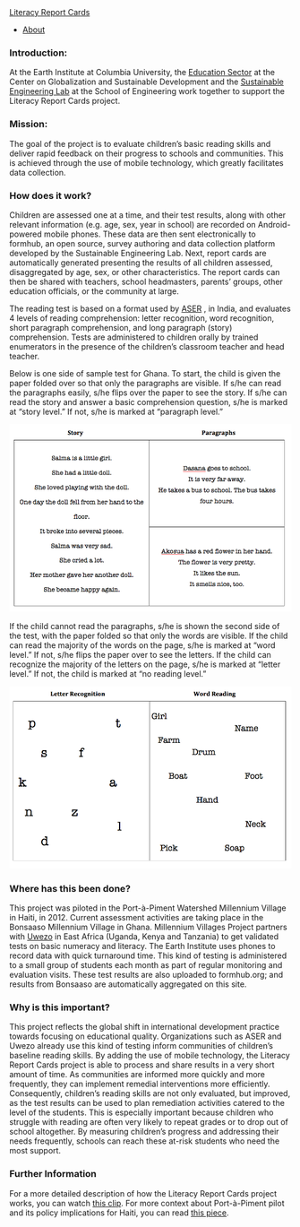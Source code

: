 <nav class="navbar navbar-inverse navbar-fixed-bottom" role="navigation">
  <div class="container-fluid">
<a class="navbar-brand active" href="index.html">Literacy Report Cards</a>
 <ul class="nav navbar-nav">
<li><a class="active" href="about.html">About</a></li>
</ul></nav></div>


<h3>Introduction:</h3>

<p>At the Earth Institute at Columbia University, the <a href="http://cgsd.columbia.edu/what-we-do/education/">Education Sector</a> at the Center on Globalization and Sustainable Development and the <a href="http://sel.columbia.edu">Sustainable Engineering Lab</a> at the School of Engineering work together to support the Literacy Report Cards project.</p>

<h3>Mission:</h3>

<p>The goal of the project is to evaluate children’s basic reading skills and deliver rapid feedback on their progress to schools and communities. This is achieved through the use of mobile technology, which greatly facilitates data collection.</p>

<h3>How does it work?</h3>

<p>Children are assessed one at a time, and their test results, along with other relevant information (e.g. age, sex, year in school) are recorded on Android-powered mobile phones. These data are then sent electronically to formhub, an open source, survey authoring and data collection platform developed by the Sustainable Engineering Lab. Next, report cards are automatically generated presenting the results of all children assessed, disaggregated by age, sex, or other characteristics. The report cards can then be shared with teachers, school headmasters, parents’ groups, other education officials, or the community at large.</p>

<p>The reading test is based on a format used by <a href="http://www.asercentre.org/#2">ASER</a> , in India, and evaluates 4 levels of reading comprehension: letter recognition, word recognition, short paragraph comprehension, and long paragraph (story) comprehension. Tests are administered to children orally by trained enumerators in the presence of the children’s classroom teacher and head teacher.</p>

<p>Below is one side of sample test for Ghana. To start, the child is given the paper folded over so that only the paragraphs are visible. If s/he can read the paragraphs easily, s/he flips over the paper to see the story. If s/he can read the story and answer a basic comprehension question, s/he is marked at “story level.” If not, s/he is marked at “paragraph level.”</p>

<p><img src="images/sample_side1.png" alt="Sample test, Side 1" title="" /></p>

<p>If the child cannot read the paragraphs, s/he is shown the second side of the test, with the paper folded so that only the words are visible. If the child can read the majority of the words on the page, s/he is marked at “word level.” If not, s/he flips the paper over to see the letters. If the child can recognize the majority of the letters on the page, s/he is marked at “letter level.” If not, the child is marked at “no reading level.”</p>

<p><img src="images/sample_side2.png" alt="Sample test, Side 2" title="" /></p>

<h3>Where has this been done?</h3>

<p>This project was piloted in the Port-à-Piment Watershed Millennium Village in Haiti, in 2012. Current assessment activities are taking place in the Bonsaaso Millennium Village in Ghana. Millennium Villages Project partners with <a href="http://www.uwezo.net/">Uwezo</a> in East Africa (Uganda, Kenya and Tanzania) to get validated tests on basic numeracy and literacy. The Earth Institute uses phones to record data with quick turnaround time. This kind of testing is administered to a small group of students each month as part of regular monitoring and evaluation visits. These test results are also uploaded to formhub.org; and results from Bonsaaso are automatically aggregated on this site.</p>

<h3>Why is this important?</h3>

<p>This project reflects the global shift in international development practice towards focusing on educational quality. Organizations such as ASER and Uwezo already use this kind of testing inform communities of children’s baseline reading skills. By adding the use of mobile technology, the Literacy Report Cards project is able to process and share results in a very short amount of time. As communities are informed more quickly and more frequently, they can implement remedial interventions more efficiently. Consequently, children’s reading skills are not only evaluated, but improved, as the test results can be used to plan remediation activities catered to the level of the students. This is especially important because children who struggle with reading are often very likely to repeat grades or to drop out of school altogether. By measuring children’s progress and addressing their needs frequently, schools can reach these at-risk students who need the most support.</p>

<h3>Further Information</h3>

<p>For a more detailed description of how the Literacy Report Cards project works, you can watch <a href="http://www.youtube.com/watch?v=8XmQXVEy97c">this clip</a>.
For more context about Port-à-Piment pilot and its policy implications for Haiti, you can read <a href="http://cgsd.columbia.edu/files/2013/05/Haiti_literacy_assessment_policy_brief.pdf">this piece</a>.</p>

<p><link rel="stylesheet" href="http://netdna.bootstrapcdn.com/bootstrap/3.0.3/css/bootstrap.min.css" type="text/css" media="screen,projection" /></p>
